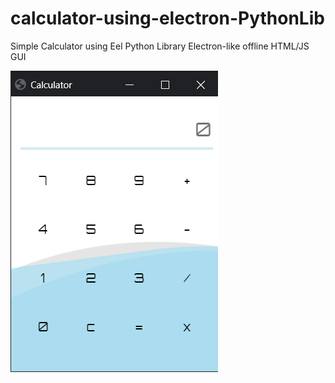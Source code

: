 # calculator-using-electron-PythonLib
Simple Calculator using Eel Python Library Electron-like offline HTML/JS GUI 

![Calculator](ui_sample.png)
